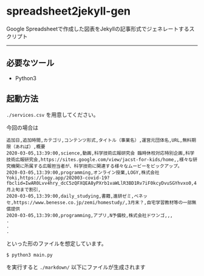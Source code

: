 # spreadsheet2jekyll-gen
Google Spreadsheetで作成した図表をJekyllの記事形式でジェネレートするスクリプト

---

## 必要なツール

- Python3

## 起動方法

`./services.csv` を用意してください。

今回の場合は

```
追加日,追加時間,カテゴリ,コンテンツ形式,タイトル（事業名）,運営元団体名,URL,無料期限（あれば）,概要
2020-03-05,13:39:00,science,動画,科学技術広報研究会 臨時休校対応特別企画,科学技術広報研究会,https://sites.google.com/view/jacst-for-kids/home,,様々な研究機関に所属する広報担当者が、科学技術に関連する様々なムービーをピックアップ。
2020-03-05,13:39:00,programming,オンライン授業,LOGY,株式会社Yoki,https://logy.app/202003-covid-19?fbclid=IwAR0Lvv4hry_dcC5zQFXQEA8yPXrb1vaWLlR3BD1Rv7iF0kcyDvuSGYhvxo0,4月上旬まで割引,
2020-03-05,13:39:00,daily_studying,書籍,進研ゼミ,ベネッセ,https://www.benesse.co.jp/zemi/homestudy/,3月末？,自宅学習教材等の一部無償提供
2020-03-05,13:39:00,programming,アプリ,N予備校,株式会社ドワンゴ,,,
.
.
.

```

といった形のファイルを想定しています。

```
$ python3 main.py
```

を実行すると `./markdown/` 以下にファイルが生成されます
